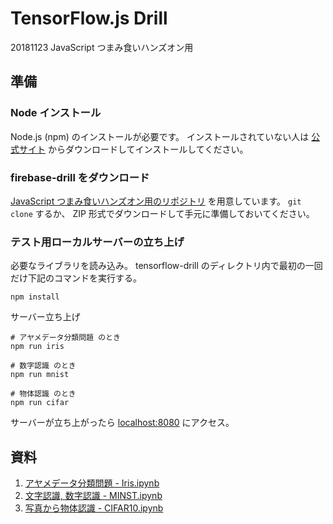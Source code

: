 # TensorFlow.js Drill

20181123 JavaScript つまみ食いハンズオン用

## 準備

### Node インストール

Node.js (npm) のインストールが必要です。
インストールされていない人は [公式サイト](https://nodejs.org/ja/) からダウンロードしてインストールしてください。

### firebase-drill をダウンロード

[JavaScript つまみ食いハンズオン用のリポジトリ](https://github.com/todays-mitsui/tensorflow-drill) を用意しています。
`git clone` するか、 ZIP 形式でダウンロードして手元に準備しておいてください。

### テスト用ローカルサーバーの立ち上げ

必要なライブラリを読み込み。
tensorflow-drill のディレクトリ内で最初の一回だけ下記のコマンドを実行する。

```console
npm install
```

サーバー立ち上げ

```console
# アヤメデータ分類問題 のとき
npm run iris

# 数字認識 のとき
npm run mnist

# 物体認識 のとき
npm run cifar
```

サーバーが立ち上がったら [localhost:8080](http://localhost:8080) にアクセス。

## 資料

1. [アヤメデータ分類問題  - Iris.ipynb](https://colab.research.google.com/drive/1fZwWFYbLNycPU0Jyop2l8DHIqQVfn4-R)
2. [文字認識, 数字認識 - MINST.ipynb](https://colab.research.google.com/drive/1RH1d26CtdHks8k-Uh1Y_0FXySDy6MG3u)
3. [写真から物体認識 - CIFAR10.ipynb](https://colab.research.google.com/drive/1YTjV35K06uKZsVaKMzbo1o6ctC34L1NB)
